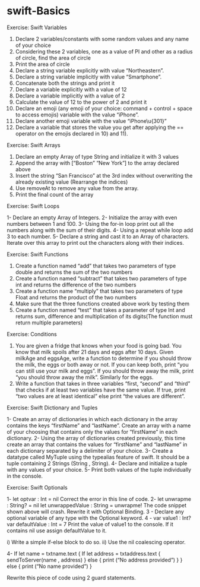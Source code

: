 # swift-Basics
Exercise: Swift Variables 

1.	Declare 2 variables/constants with some random values and any name of your choice
2.	Considering these 2 variables, one as a value of PI and other as a radius of circle, find the area of circle 
3.	Print the area of circle
4.	Declare a string variable explicitly with value “Northeastern”.
5.	Declare a string variable implicitly with value “Smartphone”.
6.	Concatenate both the strings and print it
7.	Declare a variable explicitly with a value of 12
8.	Declare a variable implicitly with a value of 2
9.	Calculate the value of 12 to the power of 2 and print it
10.	Declare an emoji (any emoji of your choice: command + control + space to access emojis) variable with the value “iPhone”. 
11.	Declare another emoji variable with the value “iPhone\u{301}” 
12.	Declare a variable that stores the value you get after applying the == operator on the emojis declared in 10) and 11).
 
Exercise: Swift Arrays
1.	Declare an empty Array of type String and initialize it with 3 values
2.	Append the array with [“Boston” “New York”] to the array declared above
3.	Insert the string “San Francisco” at the 3rd index without overwriting the already existing value (Rearrange the indices)
4.	Use removeAt to remove any value from the array.
5.	Print the final count of the array

Exercise: Swift Loops

1-	Declare an empty Array of Integers. 
2-	Initialize the array with even numbers between 1 and 100. 
3-	Using the for-in loop print out all the numbers along with the sum of their digits. 
4-	Using a repeat while loop add 3 to each number. 
5-	Declare a string and cast it to an Array of characters. Iterate over this array to print out the characters along with their indices. 

Exercise: Swift Functions

1.	Create a function named “add” that takes two parameters of type double and returns the sum of the two numbers
2.	Create a function named “subtract” that takes two parameters of type int and returns the difference of the two numbers
3.	Create a function name “multiply” that takes two parameters of type Float and returns the product of the two numbers
4.	Make sure that the three functions created above work by testing them
5.	Create a function named “test” that takes a parameter of type Int and returns sum, difference and multiplication of its digits(The function must return multiple parameters)

Exercise: Conditions

1.	You are given a fridge that knows when your food is going bad. You know that milk spoils after 21 days and eggs after 10 days. Given milkAge and eggsAge, write a function to determine if you should throw the milk, the eggs or both away or not. If you can keep both, print “you can still use your milk and eggs”. If you should throw away the milk, print “you should throw away the milk”. Similarly for the eggs.
2.	Write a function that takes in three variables “first, “second” and “third” that checks if at least two variables have the same value. If true, print “two values are at least identical” else print “the values are different”.

Exercise: Swift Dictionary and Tuples

1-	Create an array of dictionaries in which each dictionary in the array contains the keys “firstName” and “lastName”. Create an array with a name of your choosing that contains only the values for “firstName” in each dictionary.
2-	Using the array of dictionaries created previously, this time create an array that contains the values for “firstName” and “lastName” in each dictionary separated by a delimiter of your choice.
3-	Create a datatype called MyTuple using the typealias feature of swift. It should be a tuple containing 2 Strings (String , String). 
4-	Declare and initialize a tuple with any values of your choice. 
5-	Print both values of the tuple individually in the console. 

Exercise: Swift Optionals

1-	let optvar : Int = nil Correct the error in this line of code. 
2-	let unwrapme : String? = nil 
let unwrappedValue : String = unwrapme! 
The code snippet shown above will crash. Rewrite it with Optional Binding. 
3 - Declare any optional variable of any type with the Optional keyword. 
4 - 	var value1 : Int? 
var defaultValue : Int = 7 
Print the value of value1 to the console. If it contains nil use assign defaultValue to it. 

i) Write a simple if-else block to do so. 
ii) Use the nil coalescing operator.

4-     If let name = txtname.text { 
If let address = txtaddress.text { 
sendToServer(name , address) 
} 
else { 
print (“No address provided”) 
} 
} 
else { 
print (“No name provided”) 
} 

Rewrite this piece of code using 2 guard statements.
